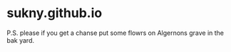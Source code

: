 # sukny.github.io
P.S. please if you get a chanse put some flowrs on Algernons grave in the bak yard.
